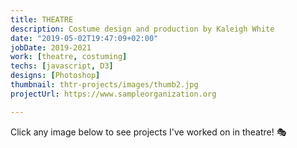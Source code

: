 ```yaml
---
title: THEATRE
description: Costume design and production by Kaleigh White
date: "2019-05-02T19:47:09+02:00"
jobDate: 2019-2021
work: [theatre, costuming]
techs: [javascript, D3]
designs: [Photoshop]
thumbnail: thtr-projects/images/thumb2.jpg
projectUrl: https://www.sampleorganization.org

---
```


Click any image below to see projects I've worked on in theatre! :performing_arts:
